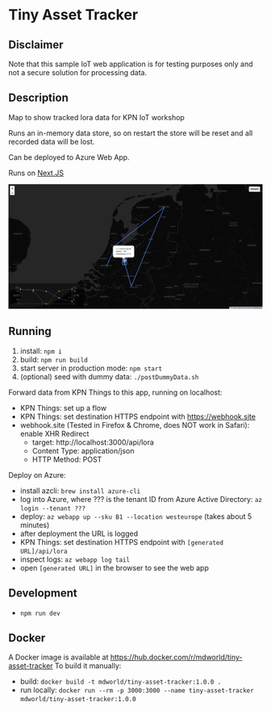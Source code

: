 # Tiny Asset Tracker

## Disclaimer

Note that this sample IoT web application is for testing purposes only and not a secure solution for processing data.

## Description

Map to show tracked lora data for KPN IoT workshop

Runs an in-memory data store, so on restart the store will be reset and all recorded data will be lost.

Can be deployed to Azure Web App.

Runs on [Next.JS](https://nextjs.org)

![screenshot](screenshot.png)

## Running

1. install: `npm i`
2. build: `npm run build`
3. start server in production mode: `npm start`
4. (optional) seed with dummy data: `./postDummyData.sh`

Forward data from KPN Things to this app, running on localhost:

- KPN Things: set up a flow
- KPN Things: set destination HTTPS endpoint with https://webhook.site
- webhook.site (Tested in Firefox & Chrome, does NOT work in Safari): enable XHR Redirect
  - target: http://localhost:3000/api/lora
  - Content Type: application/json
  - HTTP Method: POST

Deploy on Azure:

- install azcli: `brew install azure-cli`
- log into Azure, where ??? is the tenant ID from Azure Active Directory: `az login --tenant ???`
- deploy: `az webapp up --sku B1 --location westeurope` (takes about 5 minutes)
- after deployment the URL is logged
- KPN Things: set destination HTTPS endpoint with `[generated URL]/api/lora`
- inspect logs: `az webapp log tail`
- open `[generated URL]` in the browser to see the web app

## Development

- `npm run dev`

## Docker

A Docker image is available at https://hub.docker.com/r/mdworld/tiny-asset-tracker 
To build it manually:

- build: `docker build -t mdworld/tiny-asset-tracker:1.0.0 .`
- run locally: `docker run --rm -p 3000:3000 --name tiny-asset-tracker mdworld/tiny-asset-tracker:1.0.0`
